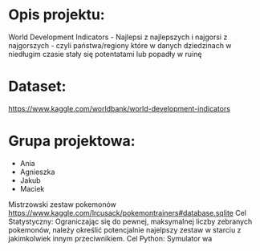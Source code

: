 # Opis projektu:

World Development Indicators - Najlepsi z najlepszych i najgorsi z najgorszych - czyli państwa/regiony które w danych dziedzinach w niedługim czasie stały się potentatami lub popadły w ruinę

# Dataset: 
https://www.kaggle.com/worldbank/world-development-indicators

# Grupa projektowa:
* Ania
* Agnieszka
* Jakub
* Maciek



Mistrzowski zestaw pokemonów
https://www.kaggle.com/lrcusack/pokemontrainers#database.sqlite
Cel Statystyczny: Ograniczając się do pewnej, maksymalnej liczby zebranych pokemonów, należy określić potencjalnie najelpszy zestaw w starciu z jakimkolwiek innym przeciwnikiem.
Cel Python: Symulator wa
